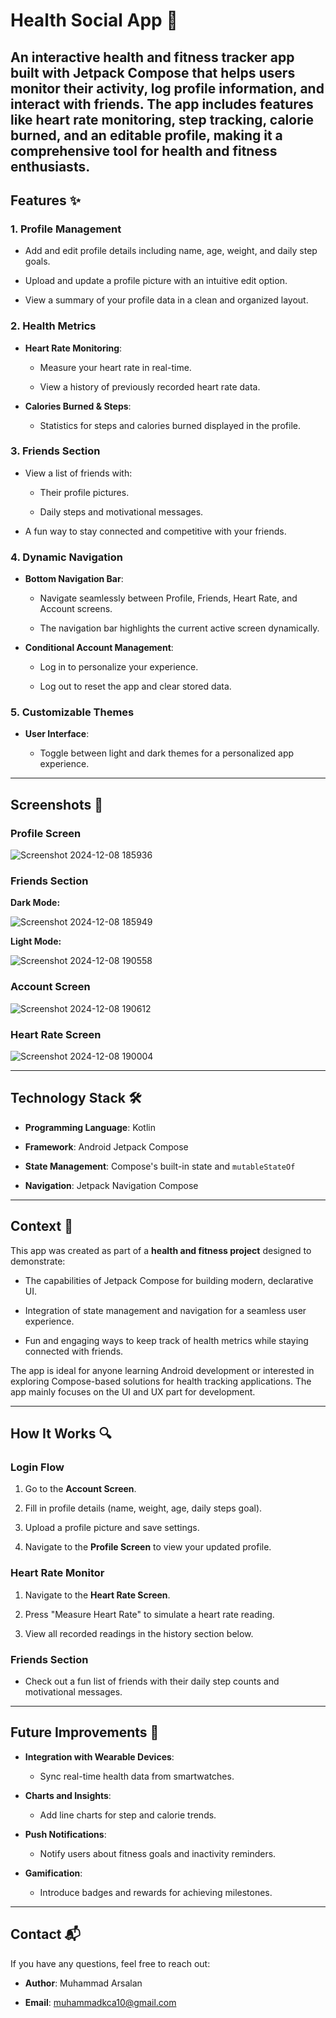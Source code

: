# Health Social App 📱
An interactive health and fitness tracker app built with **Jetpack Compose** that helps users monitor their activity, log profile information, and interact with friends. The app includes features like heart rate monitoring, step tracking, calorie burned, and an editable profile, making it a comprehensive tool for health and fitness enthusiasts.
---



## Features ✨



### **1. Profile Management**

- Add and edit profile details including name, age, weight, and daily step goals.

- Upload and update a profile picture with an intuitive edit option.

- View a summary of your profile data in a clean and organized layout.



### **2. Health Metrics**

- **Heart Rate Monitoring**:

  - Measure your heart rate in real-time.

  - View a history of previously recorded heart rate data.

- **Calories Burned & Steps**:

  - Statistics for steps and calories burned displayed in the profile.



### **3. Friends Section**

- View a list of friends with:

  - Their profile pictures.

  - Daily steps and motivational messages.

- A fun way to stay connected and competitive with your friends.



### **4. Dynamic Navigation**

- **Bottom Navigation Bar**:

  - Navigate seamlessly between Profile, Friends, Heart Rate, and Account screens.

  - The navigation bar highlights the current active screen dynamically.

- **Conditional Account Management**:

  - Log in to personalize your experience.

  - Log out to reset the app and clear stored data.



### **5. Customizable Themes**

- **User Interface**:

  - Toggle between light and dark themes for a personalized app experience.



---

## Screenshots 📸

### Profile Screen

![Screenshot 2024-12-08 185936](https://github.com/user-attachments/assets/f3af5fe7-dc78-4a40-9e3c-a0cb588328f4)




### Friends Section

**Dark Mode:**

![Screenshot 2024-12-08 185949](https://github.com/user-attachments/assets/e0eb78d2-b969-41c6-ae5c-f84144d4cc83)

**Light Mode:**

![Screenshot 2024-12-08 190558](https://github.com/user-attachments/assets/7caadaca-994d-485b-aee2-a55a0335a0c2)


### Account Screen

![Screenshot 2024-12-08 190612](https://github.com/user-attachments/assets/f891a898-62ac-41e0-9882-abe1fe1ab181)



### Heart Rate Screen

![Screenshot 2024-12-08 190004](https://github.com/user-attachments/assets/e4b09b5b-2a00-4efb-9d4d-c2db64f8cdbb)


---

## Technology Stack 🛠️

- **Programming Language**: Kotlin

- **Framework**: Android Jetpack Compose

- **State Management**: Compose's built-in state and `mutableStateOf`

- **Navigation**: Jetpack Navigation Compose



---

## Context 📖

This app was created as part of a **health and fitness project** designed to demonstrate:

- The capabilities of Jetpack Compose for building modern, declarative UI.

- Integration of state management and navigation for a seamless user experience.

- Fun and engaging ways to keep track of health metrics while staying connected with friends.



The app is ideal for anyone learning Android development or interested in exploring Compose-based solutions for health tracking applications. The app mainly focuses on the UI and UX part for development.



---

## How It Works 🔍



### Login Flow

1. Go to the **Account Screen**.

2. Fill in profile details (name, weight, age, daily steps goal).

3. Upload a profile picture and save settings.

4. Navigate to the **Profile Screen** to view your updated profile.



### Heart Rate Monitor

1. Navigate to the **Heart Rate Screen**.

2. Press "Measure Heart Rate" to simulate a heart rate reading.

3. View all recorded readings in the history section below.



### Friends Section

- Check out a fun list of friends with their daily step counts and motivational messages.



---



## Future Improvements 🚀

- **Integration with Wearable Devices**:

  - Sync real-time health data from smartwatches.

- **Charts and Insights**:

  - Add line charts for step and calorie trends.

- **Push Notifications**:

  - Notify users about fitness goals and inactivity reminders.

- **Gamification**:

  - Introduce badges and rewards for achieving milestones.



---

## Contact 📬

If you have any questions, feel free to reach out:

- **Author**: Muhammad Arsalan

- **Email**: muhammadkca10@gmail.com
